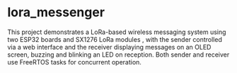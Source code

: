 # lora_messenger
This project demonstrates a LoRa-based wireless messaging system using two ESP32 boards and SX1276 LoRa modules , with the sender controlled via a web interface and the receiver displaying messages on an OLED screen, buzzing and blinking an LED on reception. Both sender and receiver use FreeRTOS tasks for concurrent operation.
